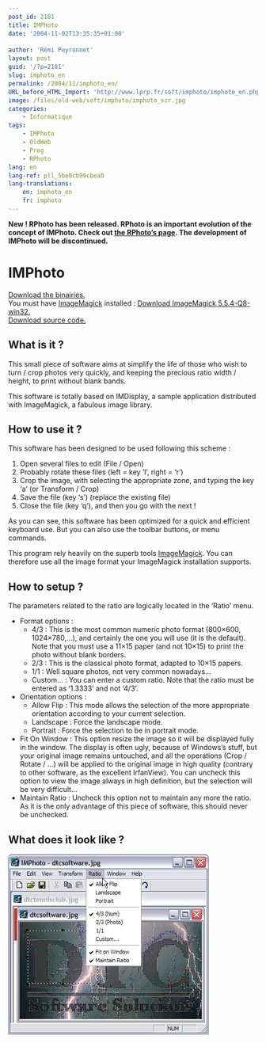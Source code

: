 ```yaml
---
post_id: 2181
title: IMPhoto
date: '2004-11-02T13:35:35+01:00'

author: 'Rémi Peyronnet'
layout: post
guid: '/?p=2181'
slug: imphoto_en
permalink: /2004/11/imphoto_en/
URL_before_HTML_Import: 'http://www.lprp.fr/soft/imphoto/imphoto_en.php3'
image: /files/old-web/soft/imphoto/imphoto_scr.jpg
categories:
    - Informatique
tags:
    - IMPhoto
    - OldWeb
    - Prog
    - RPhoto
lang: en
lang-ref: pll_5be0cb99cbea0
lang-translations:
    en: imphoto_en
    fr: imphoto
---
```


**New ! RPhoto has been released. RPhoto is an important evolution of the concept of IMPhoto. Check out [the RPhoto’s page](/rphoto-en/). The development of IMPhoto will be discontinued.**

# IMPhoto

[Download the binairies.](/files/old-web/soft/imphoto/imphoto.exe)  
You must have [ImageMagick](http://www.imagemagick.org) installed : [Download ImageMagick 5.5.4-Q8-win32.](ftp://ftp.imagemagick.org/pub/ImageMagick/)  
[Download source code.](/files/old-web/soft/imphoto/imphoto_src.zip)

## What is it ?

This small piece of software aims at simplify the life of those who wish to turn / crop photos very quickly, and keeping the precious ratio width / height, to print without blank bands.

This software is totally based on IMDisplay, a sample application distributed with ImageMagick, a fabulous image library.

## How to use it ?

This software has been designed to be used following this scheme :

1. Open several files to edit (File / Open)
2. Probably rotate these files (left = key ‘l’, right = ‘r’)
3. Crop the image, with selecting the appropriate zone, and typing the key ‘a’ (or Transform / Crop)
4. Save the file (key ‘s’) (replace the existing file)
5. Close the file (key ‘q’), and then you go with the next !

As you can see, this software has been optimized for a quick and efficient keyboard use. But you can also use the toolbar buttons, or menu commands.

This program rely heavily on the superb tools [ImageMagick](http://www.imagemagick.org). You can therefore use all the image format your ImageMagick installation supports.

## How to setup ?

The parameters related to the ratio are logically located in the ‘Ratio’ menu.

- Format options : 
    - 4/3 : This is the most common numeric photo format (800×600, 1024×780,…), and certainly the one you will use (it is the default). Note that you must use a 11×15 paper (and not 10×15) to print the photo without blank borders.
    - 2/3 : This is the classical photo format, adapted to 10×15 papers.
    - 1/1 : Well square photos, not very common nowadays…
    - Custom… : You can enter a custom ratio. Note that the ratio must be entered as ‘1.3333’ and not ‘4/3’.
- Orientation options : 
    - Allow Flip : This mode allows the selection of the more appropriate orientation according to your current selection.
    - Landscape : Force the landscape mode.
    - Portrait : Force the selection to be in portrait mode.
- Fit On Window : This option resize the image so it will be displayed fully in the window. The display is often ugly, because of Windows’s stuff, but your original image remains untouched, and all the operations (Crop / Rotate / …) will be applied to the original image in high quality (contrary to other software, as the excellent IrfanView). You can uncheck this option to view the image always in high definition, but the selection will be very difficult…
- Maintain Ratio : Uncheck this option not to maintain any more the ratio. As it is the only advantage of this piece of software, this should never be unchecked.

## What does it look like ?

![IMPhoto](/files/old-web/soft/imphoto/imphoto_scr.jpg)